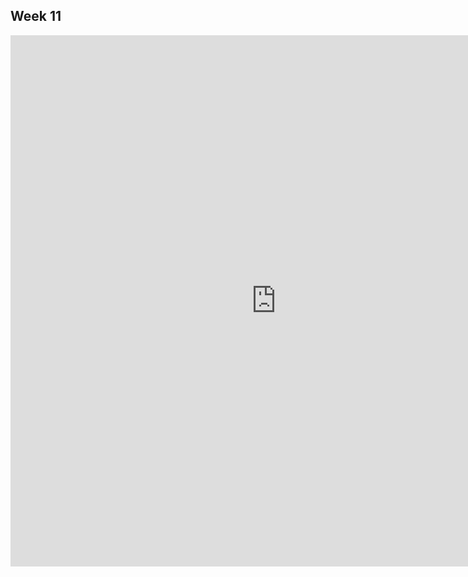 ## Week 11

<iframe seamless  frameborder="0" src="https://public.tableau.com/views/Cultivosalternativosalasoja/Dashboard1?:language=es&:retry=yes&:display_count=y&:origin=viz_share_link&amp;:origin=viz_share_link&amp;:showVizHome=no&amp;:embed=yes&amp;:display_count=yes" width="850" height="850"></iframe>    